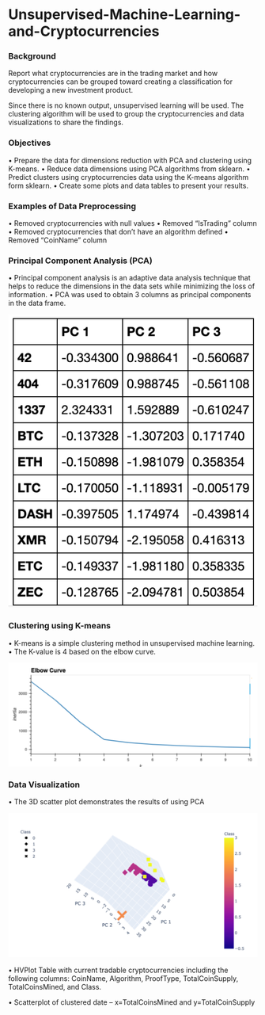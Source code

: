 # Unsupervised-Machine-Learning-and-Cryptocurrencies

### Background

Report what cryptocurrencies are in the trading market and how cryptocurrencies can be grouped toward creating a classification for developing a new investment product.

Since there is no known output, unsupervised learning will be used. The clustering algorithm will be used to group the cryptocurrencies and data visualizations to share the findings.

### Objectives

•	Prepare the data for dimensions reduction with PCA and clustering using K-means.
•	Reduce data dimensions using PCA algorithms from sklearn.
•	Predict clusters using cryptocurrencies data using the K-means algorithm form sklearn.
•	Create some plots and data tables to present your results.

### Examples of Data Preprocessing

•	Removed cryptocurrencies with null values
•	Removed “IsTrading” column
•	Removed cryptocurrencies that don’t have an algorithm defined
•	Removed “CoinName” column

### Principal Component Analysis (PCA)

•	Principal component analysis is an adaptive data analysis technique that helps to reduce the dimensions in the data sets while minimizing the loss of information.
•	PCA was used to obtain 3 columns as principal components in the data frame.

![1](https://github.com/Samira786/Unsupervised-Machine-Learning-and-Cryptocurrencies/blob/master/images/PCA-18.png)

### Clustering using K-means

•	K-means is a simple clustering method in unsupervised machine learning. 
•	The K-value is 4 based on the elbow curve. 

![2](https://github.com/Samira786/Unsupervised-Machine-Learning-and-Cryptocurrencies/blob/master/images/elbowcurve-18.png)

### Data Visualization

•	The 3D scatter plot demonstrates the results of using PCA

![3](https://github.com/Samira786/Unsupervised-Machine-Learning-and-Cryptocurrencies/blob/master/images/scatterplot-18.png)

•	HVPlot Table with current tradable cryptocurrencies including the following columns: CoinName, Algorithm, ProofType, TotalCoinSupply, TotalCoinsMined, and Class.

•	Scatterplot of clustered date – x=TotalCoinsMined and y=TotalCoinSupply
